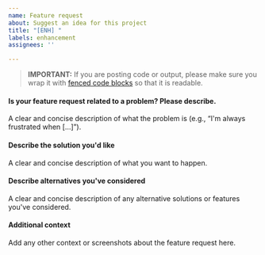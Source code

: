 ```yaml
---
name: Feature request
about: Suggest an idea for this project
title: "[ENH] "
labels: enhancement
assignees: ''

---
```


> **IMPORTANT:** If you are posting code or output, please make sure you wrap it with [fenced code blocks](https://help.github.com/articles/creating-and-highlighting-code-blocks/) so that it is readable.

####  Is your feature request related to a problem? Please describe.

A clear and concise description of what the problem is (e.g., “I'm always frustrated when […]”).

#### Describe the solution you'd like

A clear and concise description of what you want to happen.

#### Describe alternatives you've considered

A clear and concise description of any alternative solutions or features you've considered.

#### Additional context

Add any other context or screenshots about the feature request here.
